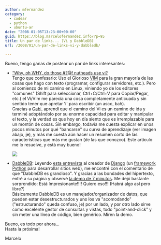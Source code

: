 ```yaml
---
author: mfernandez
category:
  - codear
  - python
  - ubuntu-ar
date: "2008-01-05T13:23:00+00:00"
guid: https://blog.marcelofernandez.info/?p=95
title: Un par de links... (Vi y DabbleDB)
url: /2008/01/un-par-de-links-vi-y-dabbledb/

---
```

Bueno, tengo ganas de postear un par de links interesantes:  

- ["Why, oh WHY, do those #?@! nutheads use vi?](http://www.viemu.com/a-why-vi-vim.html)  
Tengo que confesarlo: Uso el Glorioso [VIM](http://www.vim.org/) para la gran mayoría de las cosas que hago con texto (programar, configurar servidores, etc.). Pero al comienzo de mi camino en Linux, viniendo yo de los editores "comunes" (Shift para seleccionar, Ctrl+C/Ctrl+V para Copiar/Pegar, etc.) el Vi/Vim me parecía una cosa completamente anticuada y sin sentido tener que apretar 'i' para escribir (un asco, bah).  
Gracias a [Gabi](http://gepatino.blogspot.com/), aprendí que el camino del Vi es un camino de ida y terminé adoptándolo por su enorme capacidad para editar y manipular el texto, y la verdad es que hoy en día siento que es irremplazable para un montón de cosas. Sin embargo, todavía me cuesta explicar en unos pocos minutos por qué "bancarse" su curva de aprendizaje (ver imagen abajo, je), y más me cuesta aún hacer un resumen corto de las características que más me gustan (de las que conozco). Este artículo me lo resuelve, y está muy bueno!

  [![](http://3.bp.blogspot.com/_nDZ247g0qSM/R3-LpL79vgI/AAAAAAAAAPU/3LH0JB9eYb8/s400/curves.jpg)](http://3.bp.blogspot.com/_nDZ247g0qSM/R3-LpL79vgI/AAAAAAAAAPU/3LH0JB9eYb8/s1600-h/curves.jpg)

- [DabbleDB](http://dabbledb.com/): Leyendo [esta entrevista](http://www.marcelor.com/2008/01/conversando-con-adrian-holovaty-creador-del-proyecto-django-traduccion.html) al creador de [Django](http://www.djangoproject.com/) (un [framework](http://es.wikipedia.org/wiki/Framework) [Python](http://www.python.org/) para desarrollar sitios web), me encontré con el comentario de que "DabbleDB es grandioso". Y gracias a las bondades del hipertexto, entré a su página y observé [la demo de 7 minutos](http://dabbledb.com/explore/7minutedemo/). Me dejó bastante sorprendido: Está Impresionante!!!! Quiero eso!!! (Habrá algo así pero libre?)  
Básicamente DabbleDB es un manejador/organizador de datos, que pueden estar desestructurados y uno los va "acomodando" ("estructurando" queda confuso, je) por un lado, y por otro lado sirve como excelente gestor de consultas y vistas, todo "point-and-click" y sin meter una línea de código, bien genérico. Miren la demo.  


Bueno, es todo por ahora...  
Hasta la próxima!

Marcelo
